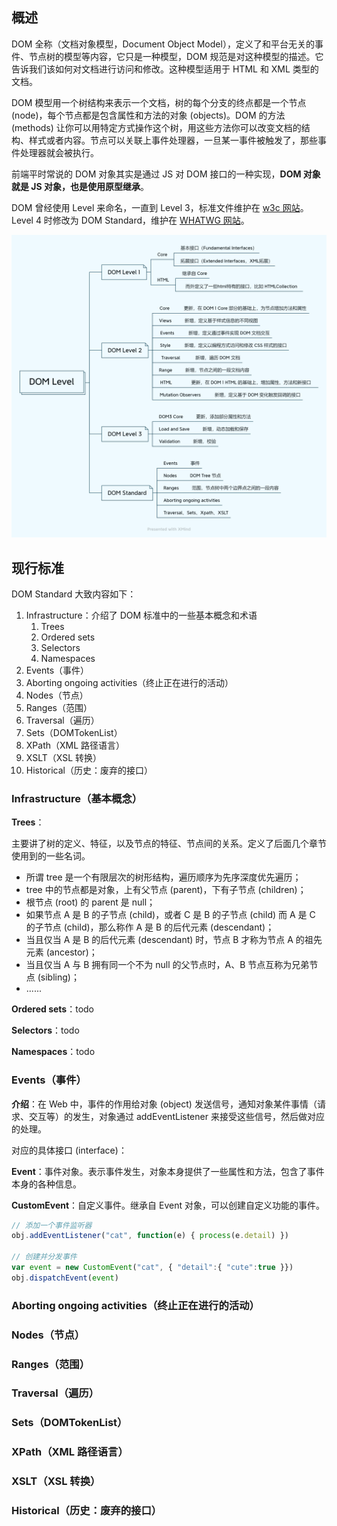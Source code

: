 ## 概述

DOM 全称（文档对象模型，Document Object Model），定义了和平台无关的事件、节点树的模型等内容，它只是一种模型，DOM 规范是对这种模型的描述。它告诉我们该如何对文档进行访问和修改。这种模型适用于 HTML 和 XML 类型的文档。

DOM 模型用一个树结构来表示一个文档，树的每个分支的终点都是一个节点 (node)，每个节点都是包含属性和方法的对象 (objects)。DOM 的方法 (methods) 让你可以用特定方式操作这个树，用这些方法你可以改变文档的结构、样式或者内容。节点可以关联上事件处理器，一旦某一事件被触发了，那些事件处理器就会被执行。

前端平时常说的 DOM 对象其实是通过 JS 对 DOM 接口的一种实现，**DOM 对象就是 JS 对象，也是使用原型继承**。

DOM 曾经使用 Level 来命名，一直到 Level 3，标准文件维护在 [w3c 网站](https://www.w3.org/TR/?title=dom)。Level 4 时修改为 DOM Standard，维护在 [WHATWG 网站](https://dom.spec.whatwg.org/)。

![](../../images/DOM/DOM-Level.png)

## 现行标准

DOM Standard 大致内容如下：

1. Infrastructure：介绍了 DOM 标准中的一些基本概念和术语
   1. Trees
   2. Ordered sets
   3. Selectors
   4. Namespaces
2. Events（事件）
3. Aborting ongoing activities（终止正在进行的活动）
4. Nodes（节点）
5. Ranges（范围）
6. Traversal（遍历）
7. Sets（DOMTokenList）
8. XPath（XML 路径语言）
9.  XSLT（XSL 转换）
10. Historical（历史：废弃的接口）

### Infrastructure（基本概念）

**Trees**：

主要讲了树的定义、特征，以及节点的特征、节点间的关系。定义了后面几个章节使用到的一些名词。

- 所谓 tree 是一个有限层次的树形结构，遍历顺序为先序深度优先遍历；
- tree 中的节点都是对象，上有父节点 (parent)，下有子节点 (children)；
- 根节点 (root) 的 parent 是 null；
- 如果节点 A 是 B 的子节点 (child)，或者 C 是 B 的子节点 (child) 而 A 是 C 的子节点 (child)，那么称作 A 是 B 的后代元素 (descendant)；
- 当且仅当 A 是 B 的后代元素 (descendant) 时，节点 B 才称为节点 A 的祖先元素 (ancestor)；
- 当且仅当 A 与 B 拥有同一个不为 null 的父节点时，A、B 节点互称为兄弟节点 (sibling)；
- ......

**Ordered sets**：todo

**Selectors**：todo

**Namespaces**：todo

### Events（事件）

**介绍**：在 Web 中，事件的作用给对象 (object) 发送信号，通知对象某件事情（请求、交互等）的发生，对象通过 addEventListener 来接受这些信号，然后做对应的处理。

对应的具体接口 (interface)：

**Event**：事件对象。表示事件发生，对象本身提供了一些属性和方法，包含了事件本身的各种信息。

**CustomEvent**：自定义事件。继承自 Event 对象，可以创建自定义功能的事件。

```js
// 添加一个事件监听器
obj.addEventListener("cat", function(e) { process(e.detail) })

// 创建并分发事件
var event = new CustomEvent("cat", { "detail":{ "cute":true }})
obj.dispatchEvent(event)
```

### Aborting ongoing activities（终止正在进行的活动）
### Nodes（节点）
### Ranges（范围）
### Traversal（遍历）
### Sets（DOMTokenList）
### XPath（XML 路径语言）
### XSLT（XSL 转换）
### Historical（历史：废弃的接口）